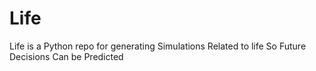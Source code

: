 # Life
Life is a Python repo for generating Simulations Related to life So Future Decisions Can be Predicted
